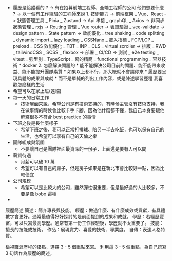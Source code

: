 - 履歷是給誰看的 ?
  -> 有在招募前端工程師、全端工程師的公司
  他們想要什麼 ?
  -> 以一個有工作經驗的工程師來說 1. 技術能力
  -> 前端框架
  _ Vue、React
  -> 狀態管理工具
  _ Pinia
  _ Zustand
  -> Api 串接
  _ graphQL
  _ Axios
  -> 非同步狀態管理
  _ rxjs
  -> Routing 管理
  _ Vue router
  -> 表單驗證
  _ vee-validate
  -> design pattern
  _ State pattern
  -> 效能優化
  _ tree shaking
  _ code splitting
  _ dynamic import
  _ lazy loading
  _ CSSNano
  _ 載入指標
  _ FCP/LCP
  _ preload
  _ CSS 效能優化
  _ TBT
  _ INP
  _ CLS
  _ virtual scroller
  -> 排版
  _ RWD
  _ tailwindCSS
  _ SCSS
  _ flexbox
  -> 部署
  _ CI/CD
  -> 測試
  _ e2e testing
  _ vitest
  _ 強型別
  _ TypeScript
  _ 寫的精簡
  _ functional programming
  _ 容器技術 \* docker
          2. 怎麼解決問題的
              * 能不能解決公司目前的問題、能不能帶來收益、能不能提升團隊素質
              * 如果以上都不行，那大概就不會請你來
              * 履歷要呈現具體的成果與成就
                  * 而不是單純的列出工作內容，或是陳述學習歷程
  我喜歡怎麼樣的生活
- 希望可以在家上班(遠端)
- 每一天的日常工作
  - 技術層面來說，希望公司是有技術支持的，有時候主管沒有技術支持，我在做事情的時候會比較卡手卡腳，因為他什麼都不懂，我自己本身要跟他解釋很多不符合 best practice 的事情
- 下班之後是長什麼樣子
  - 希望下班之後，我可以正常打排球、陪另一半去吃飯，也可以保有自己的生活，也希望可以享有自己的天倫之樂
- 團隊組成與氛圍
  - 不要讓自己是團隊裡面最資深的一份子，上面還是要有人可以問
- 薪資待遇
  - 月薪可以破 10 萬
  - 希望可以有自己的房子，但是房子如果是在新北市會比較好一點，因為比較便宜
- 公司規模
  - 希望可以是比較大的公司，雖然彈性很重要，但是最好過的人比較多，不要是像 bobo 這種
-

履歷簡述
簡述：簡介專長與技能。
經歷：做過什麼、有什麼成效或貢獻，有具體數字會更好。通常最值得好好探討的是前面提到的成果和成就。
學歷：若經歷豐富，可以只寫最高學歷。通常有第一份工作經驗後，學歷就不太重要了。
技能：擅長的技能或技術。
作品：展現實力、喜愛的技術、專業度。
自傳：表達人格特質。

檢視職涯歷程的優點，選擇 3 - 5 個重點來寫。
利用這 3 - 5 個重點，為自己撰寫 3 句話作為履歷的簡述。
